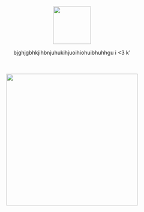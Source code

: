 #

<p align="center">
    <img width="100" src="https://www.fightersgeneration.com/characters2/k-intro-walk.gif" alt="">
</p>

<p align="center">
bjghjgbhkjihbnjuhukihjuoihiohuibhuhhgu i <3 k'
</p>
ㅤ
<p align="center">
    <img width="350" src="https://files.catbox.moe/71doty.png" alt="">
</p>

#
